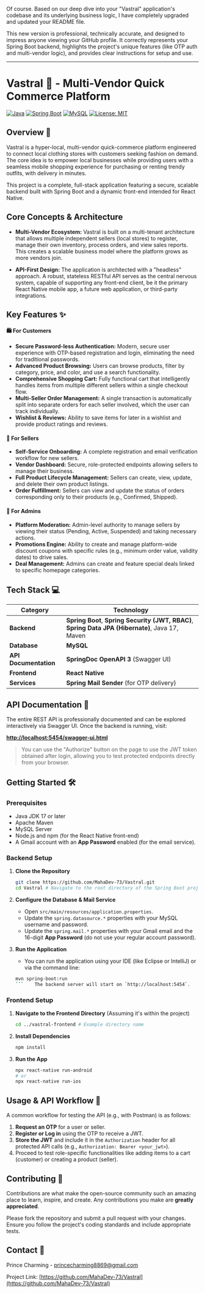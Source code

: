 Of course. Based on our deep dive into your "Vastral" application's codebase and its underlying business logic, I have completely upgraded and updated your README file.

This new version is professional, technically accurate, and designed to impress anyone viewing your GitHub profile. It correctly represents your Spring Boot backend, highlights the project's unique features (like OTP auth and multi-vendor logic), and provides clear instructions for setup and use.

---

# Vastral 🚀 - Multi-Vendor Quick Commerce Platform

[![Java](https://img.shields.io/badge/Language-Java-blue?style=for-the-badge&logo=java)](https://www.java.com)
[![Spring Boot](https://img.shields.io/badge/Framework-Spring_Boot-green?style=for-the-badge&logo=spring)](https://spring.io/projects/spring-boot)
[![MySQL](https://img.shields.io/badge/Database-MySQL-orange?style=for-the-badge&logo=mysql)](https://www.mysql.com)
[![License: MIT](https://img.shields.io/badge/License-MIT-yellow.svg?style=for-the-badge)](https://opensource.org/licenses/MIT)

## Overview 👗

Vastral is a hyper-local, multi-vendor quick-commerce platform engineered to connect local clothing stores with customers seeking fashion on demand. The core idea is to empower local businesses while providing users with a seamless mobile shopping experience for purchasing or renting trendy outfits, with delivery in minutes.

This project is a complete, full-stack application featuring a secure, scalable backend built with Spring Boot and a dynamic front-end intended for React Native.

## Core Concepts & Architecture

*   **Multi-Vendor Ecosystem:** Vastral is built on a multi-tenant architecture that allows multiple independent sellers (local stores) to register, manage their own inventory, process orders, and view sales reports. This creates a scalable business model where the platform grows as more vendors join.

*   **API-First Design:** The application is architected with a "headless" approach. A robust, stateless RESTful API serves as the central nervous system, capable of supporting any front-end client, be it the primary React Native mobile app, a future web application, or third-party integrations.

## Key Features ✨

#### 🛍️ For Customers

*   **Secure Password-less Authentication:** Modern, secure user experience with OTP-based registration and login, eliminating the need for traditional passwords.
*   **Advanced Product Browsing:** Users can browse products, filter by category, price, and color, and use a search functionality.
*   **Comprehensive Shopping Cart:** Fully functional cart that intelligently handles items from multiple different sellers within a single checkout flow.
*   **Multi-Seller Order Management:** A single transaction is automatically split into separate orders for each seller involved, which the user can track individually.
*   **Wishlist & Reviews:** Ability to save items for later in a wishlist and provide product ratings and reviews.

#### 💼 For Sellers

*   **Self-Service Onboarding:** A complete registration and email verification workflow for new sellers.
*   **Vendor Dashboard:** Secure, role-protected endpoints allowing sellers to manage their business.
*   **Full Product Lifecycle Management:** Sellers can create, view, update, and delete their own product listings.
*   **Order Fulfillment:** Sellers can view and update the status of orders corresponding only to their products (e.g., Confirmed, Shipped).

#### 🔑 For Admins

*   **Platform Moderation:** Admin-level authority to manage sellers by viewing their status (Pending, Active, Suspended) and taking necessary actions.
*   **Promotions Engine:** Ability to create and manage platform-wide discount coupons with specific rules (e.g., minimum order value, validity dates) to drive sales.
*   **Deal Management:** Admins can create and feature special deals linked to specific homepage categories.

## Tech Stack 💻

| Category            | Technology                                                              |
| ------------------- | ----------------------------------------------------------------------- |
| **Backend**         | **Spring Boot**, **Spring Security (JWT, RBAC)**, **Spring Data JPA (Hibernate)**, Java 17, Maven |
| **Database**        | **MySQL**                                                               |
| **API Documentation** | **SpringDoc OpenAPI 3** (Swagger UI)                                    |
| **Frontend**        | **React Native**                                                        |
| **Services**        | **Spring Mail Sender** (for OTP delivery)                               |

## API Documentation 📜

The entire REST API is professionally documented and can be explored interactively via Swagger UI. Once the backend is running, visit:

**[http://localhost:5454/swagger-ui.html](http://localhost:5454/swagger-ui.html)**

> You can use the "Authorize" button on the page to use the JWT token obtained after login, allowing you to test protected endpoints directly from your browser.

## Getting Started 🛠️

### Prerequisites
*   Java JDK 17 or later
*   Apache Maven
*   MySQL Server
*   Node.js and npm (for the React Native front-end)
*   A Gmail account with an **App Password** enabled (for the email service).

### Backend Setup
1.  **Clone the Repository**
    ```bash
    git clone https://github.com/MahaDev-73/Vastral.git
    cd Vastral # Navigate to the root directory of the Spring Boot project
    ```

2.  **Configure the Database & Mail Service**
    *   Open `src/main/resources/application.properties`.
    *   Update the `spring.datasource.*` properties with your MySQL username and password.
    *   Update the `spring.mail.*` properties with your Gmail email and the 16-digit **App Password** (do not use your regular account password).

3.  **Run the Application**
    *   You can run the application using your IDE (like Eclipse or IntelliJ) or via the command line:
    ```bash
    mvn spring-boot:run
    ```    The backend server will start on `http://localhost:5454`.

### Frontend Setup
1.  **Navigate to the Frontend Directory** (Assuming it's within the project)
    ```bash
    cd ../vastral-frontend # Example directory name
    ```
2.  **Install Dependencies**
    ```bash
    npm install
    ```
3.  **Run the App**
    ```bash
    npx react-native run-android
    # or
    npx react-native run-ios
    ```

## Usage & API Workflow 🛒
A common workflow for testing the API (e.g., with Postman) is as follows:
1.  **Request an OTP** for a user or seller.
2.  **Register or Log in** using the OTP to receive a JWT.
3.  **Store the JWT** and include it in the `Authorization` header for all protected API calls (e.g., `Authorization: Bearer <your_jwt>`).
4.  Proceed to test role-specific functionalities like adding items to a cart (customer) or creating a product (seller).

## Contributing 🤝
Contributions are what make the open-source community such an amazing place to learn, inspire, and create. Any contributions you make are **greatly appreciated**.

Please fork the repository and submit a pull request with your changes. Ensure you follow the project's coding standards and include appropriate tests.

## Contact 📧
Prince Charming - [princecharming8869@gmail.com](mailto:princecharming8869@gmail.com)

Project Link: [https://github.com/MahaDev-73/Vastral](https://github.com/MahaDev-73/Vastral)
